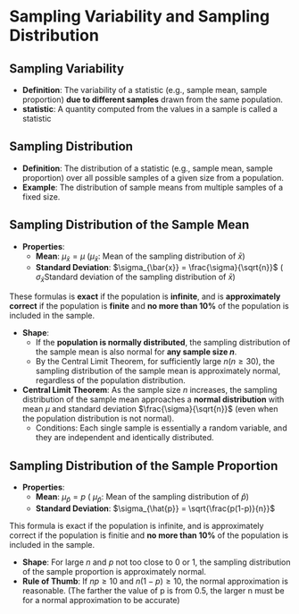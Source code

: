 # Sampling Variability and Sampling Distribution

## Sampling Variability
- **Definition**: The variability of a statistic (e.g., sample mean, sample proportion) **due to different samples** drawn from the same population.
- **statistic**: A quantity computed from the values in a sample is called a statistic

## Sampling Distribution
- **Definition**: The distribution of a statistic (e.g., sample mean, sample proportion) over all possible samples of a given size from a population.
- **Example**: The distribution of sample means from multiple samples of a fixed size.

## Sampling Distribution of the Sample Mean
- **Properties**:
  - **Mean**: $\mu_{\bar{x}} = \mu$ ($\mu_{\bar{x}}$: Mean of the sampling distribution of $\bar{x}$)
  - **Standard Deviation**: $\sigma_{\bar{x}} = \frac{\sigma}{\sqrt{n}}$ ( $\sigma_{\bar{x}}$Standard deviation of the sampling distribution of $\bar{x}$)

These formulas is **exact** if the population is **infinite**, and is **approximately correct** if the population is **finite** and **no more than 10%** of the population is included in the sample.
  - **Shape**:
    - If the **population is normally distributed**, the sampling distribution of the sample mean is also normal for **any sample size $n$**.
    - By the Central Limit Theorem, for sufficiently large $n (n \geq 30)$, the sampling distribution of the sample mean is approximately normal, regardless of the population distribution.
- **Central Limit Theorem**: As the sample size $n$ increases, the sampling distribution of the sample mean approaches a **normal distribution** with mean $\mu$ and standard deviation $\frac{\sigma}{\sqrt{n}}$ (even when the population distribution is not normal).
  - Conditions: Each single sample is essentially a random variable, and they are independent and identically distributed.

## Sampling Distribution of the Sample Proportion
- **Properties**:
  - **Mean**: $\mu_{\hat{p}} = p$ ( $\mu_{\hat{p}}$: Mean of the sampling distribution of $\hat{p}$)
  - **Standard Deviation**: $\sigma_{\hat{p}} = \sqrt{\frac{p(1-p)}{n}}$
 
This formula is exact if the population is infinite, and is approximately correct if the population is finitie and **no more than 10%** of the population is included in the sample.
  - **Shape**: For large $n$ and $p$ not too close to 0 or 1, the sampling distribution of the sample proportion is approximately normal.
- **Rule of Thumb**: If $np \geq 10$ and $n(1 - p) \geq 10$, the normal approximation is reasonable. (The farther the value of p is from 0.5, the larger n must be for a normal approximation to be accurate)

